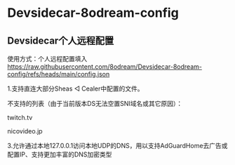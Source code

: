 # Devsidecar-8odream-config
## Devsidecar个人远程配置

使用方式：个人远程配置填入 https://raw.githubusercontent.com/8odream/Devsidecar-8odream-config/refs/heads/main/config.json

1.支持直连大部分Sheas ◁ Cealer中配置的文件。

不支持的列表（由于当前版本DS无法空置SNI域名或其它原因）：

twitch.tv

nicovideo.jp

3.允许通过本地127.0.0.1访问本地UDP的DNS，用以支持AdGuardHome去广告或配置IP、支持更加丰富的DNS加密类型
